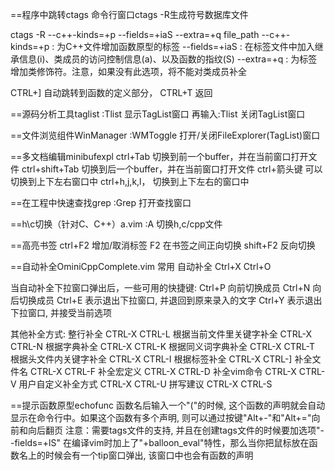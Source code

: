 ==程序中跳转ctags
命令行窗口ctags -R生成符号数据库文件

ctags -R --c++-kinds=+p --fields=+iaS --extra=+q file_path
--c++-kinds=+p  : 为C++文件增加函数原型的标签
--fields=+iaS   : 在标签文件中加入继承信息(i)、类成员的访问控制信息(a)、以及函数的指纹(S)
--extra=+q      : 为标签增加类修饰符。注意，如果没有此选项，将不能对类成员补全

CTRL+]        自动跳转到函数的定义部分，
CTRL+T        返回

==源码分析工具taglist
:Tlist        显示TagList窗口
再输入:Tlist   关闭TagList窗口

==文件浏览组件WinManager
:WMToggle     打开/关闭FileExplorer(TagList)窗口

==多文档编辑minibufexpl
ctrl+Tab         切换到前一个buffer，并在当前窗口打开文件
ctrl+shift+Tab   切换到后一个buffer，并在当前窗口打开文件
ctrl+箭头键      可以切换到上下左右窗口中
ctrl+h,j,k,l，   切换到上下左右的窗口中

==在工程中快速查找grep
:Grep            打开查找窗口

==h\c切换（针对C、C++）a.vim
:A               切换h,c/cpp文件

==高亮书签
ctrl+F2          增加/取消标签
F2               在书签之间正向切换
shift+F2         反向切换

==自动补全OminiCppComplete.vim
常用
自动补全          Ctrl+X Ctrl+O

当自动补全下拉窗口弹出后，一些可用的快捷键:
Ctrl+P  向前切换成员
Ctrl+N  向后切换成员
Ctrl+E  表示退出下拉窗口, 并退回到原来录入的文字
Ctrl+Y  表示退出下拉窗口, 并接受当前选项

其他补全方式:
整行补全                        CTRL-X CTRL-L
根据当前文件里关键字补全        CTRL-X CTRL-N
根据字典补全                    CTRL-X CTRL-K
根据同义词字典补全              CTRL-X CTRL-T
根据头文件内关键字补全          CTRL-X CTRL-I
根据标签补全                    CTRL-X CTRL-]
补全文件名                      CTRL-X CTRL-F
补全宏定义                      CTRL-X CTRL-D
补全vim命令                     CTRL-X CTRL-V
用户自定义补全方式              CTRL-X CTRL-U
拼写建议                        CTRL-X CTRL-S 

==提示函数原型echofunc
函数名后输入一个"("的时候, 这个函数的声明就会自动显示在命令行中。如果这个函数有多个声明, 则可以通过按键"Alt+-"和"Alt+="向前和向后翻页
注意：需要tags文件的支持, 并且在创建tags文件的时候要加选项"--fields=+lS"
在编译vim时加上了"+balloon_eval"特性，那么当你把鼠标放在函数名上的时候会有一个tip窗口弹出, 该窗口中也会有函数的声明

